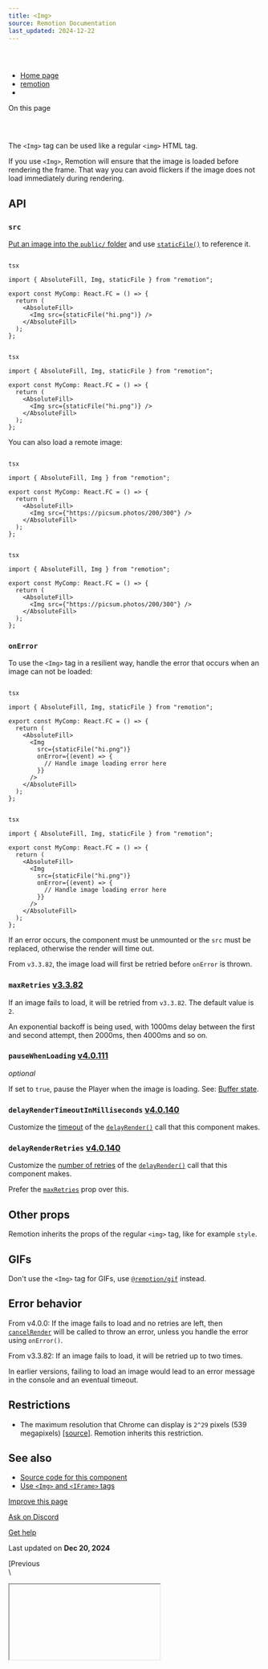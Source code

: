```yaml
---
title: <Img>
source: Remotion Documentation
last_updated: 2024-12-22
---
```


# <Img>

- [Home page](/)
- [remotion](/docs/remotion)
- <Img>

On this page

# <Img>

The `<Img>` tag can be used like a regular `<img>` HTML tag.

If you use `<Img>`, Remotion will ensure that the image is loaded before rendering the frame. That way you can avoid flickers if the image does not load immediately during rendering.

## API [​](\#api "Direct link to API")

### `src` [​](\#src "Direct link to src")

[Put an image into the `public/` folder](/docs/assets) and use [`staticFile()`](/docs/staticfile) to reference it.

```

tsx

import { AbsoluteFill, Img, staticFile } from "remotion";

export const MyComp: React.FC = () => {
  return (
    <AbsoluteFill>
      <Img src={staticFile("hi.png")} />
    </AbsoluteFill>
  );
};
```

```

tsx

import { AbsoluteFill, Img, staticFile } from "remotion";

export const MyComp: React.FC = () => {
  return (
    <AbsoluteFill>
      <Img src={staticFile("hi.png")} />
    </AbsoluteFill>
  );
};
```

You can also load a remote image:

```

tsx

import { AbsoluteFill, Img } from "remotion";

export const MyComp: React.FC = () => {
  return (
    <AbsoluteFill>
      <Img src={"https://picsum.photos/200/300"} />
    </AbsoluteFill>
  );
};
```

```

tsx

import { AbsoluteFill, Img } from "remotion";

export const MyComp: React.FC = () => {
  return (
    <AbsoluteFill>
      <Img src={"https://picsum.photos/200/300"} />
    </AbsoluteFill>
  );
};
```

### `onError` [​](\#onerror "Direct link to onerror")

To use the `<Img>` tag in a resilient way, handle the error that occurs when an image can not be loaded:

```

tsx

import { AbsoluteFill, Img, staticFile } from "remotion";

export const MyComp: React.FC = () => {
  return (
    <AbsoluteFill>
      <Img
        src={staticFile("hi.png")}
        onError={(event) => {
          // Handle image loading error here
        }}
      />
    </AbsoluteFill>
  );
};
```

```

tsx

import { AbsoluteFill, Img, staticFile } from "remotion";

export const MyComp: React.FC = () => {
  return (
    <AbsoluteFill>
      <Img
        src={staticFile("hi.png")}
        onError={(event) => {
          // Handle image loading error here
        }}
      />
    </AbsoluteFill>
  );
};
```

If an error occurs, the component must be unmounted or the `src` must be replaced, otherwise the render will time out.

From `v3.3.82`, the image load will first be retried before `onError` is thrown.

### `maxRetries` [v3.3.82](https://github.com/remotion-dev/remotion/releases/v3.3.82) [​](\#maxretries "Direct link to maxretries")

If an image fails to load, it will be retried from `v3.3.82`. The default value is `2`.

An exponential backoff is being used, with 1000ms delay between the first and second attempt, then 2000ms, then 4000ms and so on.

### `pauseWhenLoading` [v4.0.111](https://github.com/remotion-dev/remotion/releases/v4.0.111) [​](\#pausewhenloading "Direct link to pausewhenloading")

_optional_

If set to `true`, pause the Player when the image is loading. See: [Buffer state](/docs/player/buffer-state).

### `delayRenderTimeoutInMilliseconds` [v4.0.140](https://github.com/remotion-dev/remotion/releases/v4.0.140) [​](\#delayrendertimeoutinmilliseconds "Direct link to delayrendertimeoutinmilliseconds")

Customize the [timeout](/docs/delay-render#modifying-the-timeout) of the [`delayRender()`](/docs/delay-render) call that this component makes.

### `delayRenderRetries` [v4.0.140](https://github.com/remotion-dev/remotion/releases/v4.0.140) [​](\#delayrenderretries "Direct link to delayrenderretries")

Customize the [number of retries](/docs/delay-render#retrying) of the [`delayRender()`](/docs/delay-render) call that this component makes.

Prefer the [`maxRetries`](#maxretries) prop over this.

## Other props [​](\#other-props "Direct link to Other props")

Remotion inherits the props of the regular `<img>` tag, like for example `style`.

## GIFs [​](\#gifs "Direct link to GIFs")

Don't use the `<Img>` tag for GIFs, use [`@remotion/gif`](/docs/gif) instead.

## Error behavior [​](\#error-behavior "Direct link to Error behavior")

From v4.0.0: If the image fails to load and no retries are left, then [`cancelRender`](/docs/cancel-render) will be called to throw an error, unless you handle the error using `onError()`.

From v3.3.82: If an image fails to load, it will be retried up to two times.

In earlier versions, failing to load an image would lead to an error message in the console and an eventual timeout.

## Restrictions [​](\#restrictions "Direct link to Restrictions")

- The maximum resolution that Chrome can display is `2^29` pixels (539 megapixels) [\[source\]](https://stackoverflow.com/questions/57223559/what-is-the-maximum-image-dimensions-supported-in-desktop-chrome#:~:text=than%202%5E29-,(539MP)). Remotion inherits this restriction.

## See also [​](\#see-also "Direct link to See also")

- [Source code for this component](https://github.com/remotion-dev/remotion/blob/main/packages/core/src/Img.tsx)
- [Use `<Img>` and `<IFrame>` tags](/docs/use-img-and-iframe)

[Improve this page](https://github.com/remotion-dev/remotion/edit/main/packages/docs/docs/img.mdx)

[Ask on Discord](https://remotion.dev/discord)

[Get help](/docs/get-help)

Last updated on **Dec 20, 2024**

[Previous\
\
<IFrame>](/docs/iframe) [Next\
\
interpolateColors()](/docs/interpolate-colors)

- [API](#api)
  - [`src`](#src)
  - [`onError`](#onerror)
  - [`maxRetries`](#maxretries)
  - [`pauseWhenLoading`](#pausewhenloading)
  - [`delayRenderTimeoutInMilliseconds`](#delayrendertimeoutinmilliseconds)
  - [`delayRenderRetries`](#delayrenderretries)
- [Other props](#other-props)
- [GIFs](#gifs)
- [Error behavior](#error-behavior)
- [Restrictions](#restrictions)
- [See also](#see-also)
